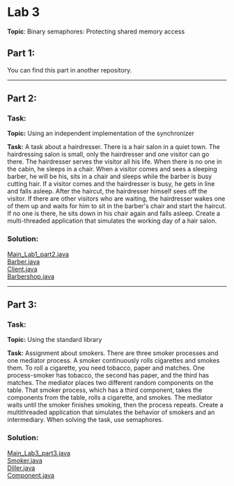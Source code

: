 # Lab 3
**Topic**: Binary semaphores: Protecting shared memory access

## Part 1:
You can find this part in another repository.

---

## Part 2:
### Task:
**Topic:**
Using an independent implementation of the synchronizer

**Task:**
A task about a hairdresser. There is a hair salon in a quiet town. 
The hairdressing salon is small, only the hairdresser and one visitor can go there. 
The hairdresser serves the visitor all his life. When there is no one in the cabin, he sleeps in a chair. 
When a visitor comes and sees a sleeping barber, he will be his, 
sits in a chair and sleeps while the barber is busy cutting hair. 
If a visitor comes and the hairdresser is busy, he gets in line and falls asleep. 
After the haircut, the hairdresser himself sees off the visitor. 
If there are other visitors who are waiting, the hairdresser wakes one of them up and waits for him to sit 
in the barber's chair and start the haircut. If no one is there, he sits down in his chair again and falls asleep. 
Create a multi-threaded application that simulates the working day of a hair salon.

### Solution:
[Main_Lab1_part2.java](src/main/java/ua/university/part2/Main_Lab1_part2.java)  
[Barber.java](src/main/java/ua/university/part2/Barber.java)  
[Client.java](src/main/java/ua/university/part2/Client.java)  
[Barbershop.java](src/main/java/ua/university/part2/Barbershop.java)

---

## Part 3:
### Task:
**Topic:**
Using the standard library

**Task:**
Assignment about smokers. There are three smoker processes and one mediator process. 
A smoker continuously rolls cigarettes and smokes them. To roll a cigarette, you need tobacco, paper and matches. 
One process-smoker has tobacco, the second has paper, and the third has matches. 
The mediator places two different random components on the table. That smoker process, which has a third component, 
takes the components from the table, rolls a cigarette, and smokes. 
The mediator waits until the smoker finishes smoking, then the process repeats. 
Create a multithreaded application that simulates the behavior of smokers and an intermediary. 
When solving the task, use semaphores.

### Solution:
[Main_Lab3_part3.java](src/main/java/ua/university/part3/Main_Lab3_part3.java)  
[Smoker.java](src/main/java/ua/university/part3/Smoker.java)  
[Diller.java](src/main/java/ua/university/part3/Diller.java)  
[Component.java](src/main/java/ua/university/part3/Component.java)